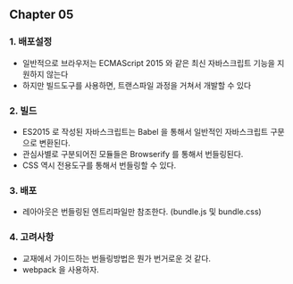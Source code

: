 ## Chapter 05

### 1. 배포설정
* 일반적으로 브라우저는 ECMAScript 2015 와 같은 최신 자바스크립트 기능을 지원하지 않는다
* 하지만 빌드도구를 사용하면, 트랜스파일 과정을 거쳐서 개발할 수 있다

### 2. 빌드
* ES2015 로 작성된 자바스크립트는 Babel 을 통해서 일반적인 자바스크립트 구문으로 변환된다.
* 관심사별로 구분되어진 모듈들은 Browserify 를 통해서 번들링된다.
* CSS 역시 전용도구를 통해서 번들링할 수 있다.

### 3. 배포
* 레아아웃은 번들링된 엔트리파일만 참조한다. (bundle.js 및 bundle.css)

### 4. 고려사항
* 교재에서 가이드하는 번들링방법은 뭔가 번거로운 것 같다.
* webpack 을 사용하자.

